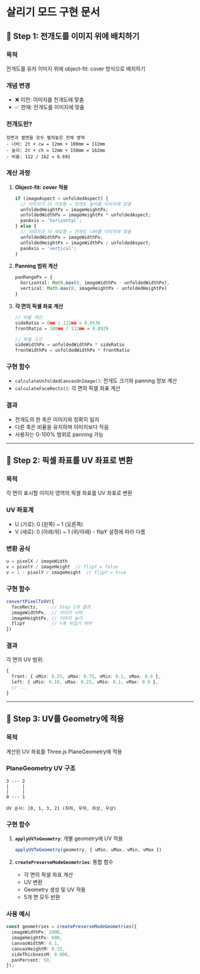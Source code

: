 # 살리기 모드 구현 문서

## 🎯 **Step 1: 전개도를 이미지 위에 배치하기**

### **목적**
전개도를 유저 이미지 위에 object-fit: cover 방식으로 배치하기

### **개념 변경**
- ❌ 이전: 이미지를 전개도에 맞춤
- ✅ 현재: 전개도를 이미지에 맞춤

### **전개도란?**
```
정면과 옆면을 모두 펼쳐놓은 전체 영역
- 너비: 2t + cw = 12mm + 100mm = 112mm
- 높이: 2t + ch = 12mm + 150mm = 162mm
- 비율: 112 / 162 = 0.691
```

### **계산 과정**
1. **Object-fit: cover 적용**
   ```typescript
   if (imageAspect > unfoldedAspect) {
     // 이미지가 더 가로형 → 전개도 높이를 이미지에 맞춤
     unfoldedHeightPx = imageHeightPx;
     unfoldedWidthPx = imageHeightPx * unfoldedAspect;
     panAxis = 'horizontal';
   } else {
     // 이미지가 더 세로형 → 전개도 너비를 이미지에 맞춤
     unfoldedWidthPx = imageWidthPx;
     unfoldedHeightPx = imageWidthPx / unfoldedAspect;
     panAxis = 'vertical';
   }
   ```

2. **Panning 범위 계산**
   ```typescript
   panRangePx = {
     horizontal: Math.max(0, imageWidthPx - unfoldedWidthPx),
     vertical: Math.max(0, imageHeightPx - unfoldedHeightPx)
   }
   ```

3. **각 면의 픽셀 좌표 계산**
   ```typescript
   // 비율 계산
   sideRatio = 6mm / 112mm = 0.0536
   frontRatio = 100mm / 112mm = 0.8929
   
   // 픽셀 크기
   sideWidthPx = unfoldedWidthPx * sideRatio
   frontWidthPx = unfoldedWidthPx * frontRatio
   ```

### **구현 함수**
- `calculateUnfoldedCanvasOnImage()`: 전개도 크기와 panning 정보 계산
- `calculateFaceRects()`: 각 면의 픽셀 좌표 계산

### **결과**
- 전개도의 한 축은 이미지와 정확히 일치
- 다른 축은 비율을 유지하며 이미지보다 작음
- 사용자는 0-100% 범위로 panning 가능

---

## 🎯 **Step 2: 픽셀 좌표를 UV 좌표로 변환**

### **목적**
각 면이 표시할 이미지 영역의 픽셀 좌표를 UV 좌표로 변환

### **UV 좌표계**
- U (가로): 0 (왼쪽) ~ 1 (오른쪽)
- V (세로): 0 (아래/위) ~ 1 (위/아래) - flipY 설정에 따라 다름

### **변환 공식**
```typescript
u = pixelX / imageWidth
v = pixelY / imageHeight  // flipY = false
v = 1 - pixelY / imageHeight  // flipY = true
```

### **구현 함수**
```typescript
convertPixelToUV({
  faceRects,     // Step 1의 결과
  imageWidthPx,  // 이미지 너비
  imageHeightPx, // 이미지 높이
  flipY          // Y축 뒤집기 여부
})
```

### **결과**
각 면의 UV 범위:
```typescript
{
  front: { uMin: 0.25, uMax: 0.75, vMin: 0.1, vMax: 0.9 },
  left: { uMin: 0.18, uMax: 0.25, vMin: 0.1, vMax: 0.9 },
  // ...
}
```

---

## 🎯 **Step 3: UV를 Geometry에 적용**

### **목적**
계산된 UV 좌표를 Three.js PlaneGeometry에 적용

### **PlaneGeometry UV 구조**
```
3 --- 2
|     |
|     |
0 --- 1

UV 순서: [0, 1, 3, 2] (좌하, 우하, 좌상, 우상)
```

### **구현 함수**
1. **`applyUVToGeometry`**: 개별 geometry에 UV 적용
   ```typescript
   applyUVToGeometry(geometry, { uMin, uMax, vMin, vMax })
   ```

2. **`createPreserveModeGeometries`**: 통합 함수
   - 각 면의 픽셀 좌표 계산
   - UV 변환
   - Geometry 생성 및 UV 적용
   - 5개 면 모두 반환

### **사용 예시**
```typescript
const geometries = createPreserveModeGeometries({
  imageWidthPx: 1000,
  imageHeightPx: 600,
  canvasWidthM: 0.1,
  canvasHeightM: 0.15,
  sideThicknessM: 0.006,
  panPercent: 50,
});
```